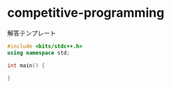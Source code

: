 # competitive-programming

解答テンプレート
```cpp
#include <bits/stdc++.h>
using namespace std;

int main() {

}
```